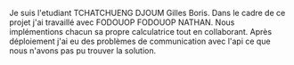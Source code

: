 Je suis l'etudiant TCHATCHUENG DJOUM Gilles Boris. Dans le cadre de ce projet j'ai travaillé avec FODOUOP FODOUOP NATHAN. Nous implémentions chacun sa propre calculatrice tout en collaborant. 
Après déploiement j'ai eu des problèmes de communication avec l'api ce que nous n'avons pas pu trouver la solution.
